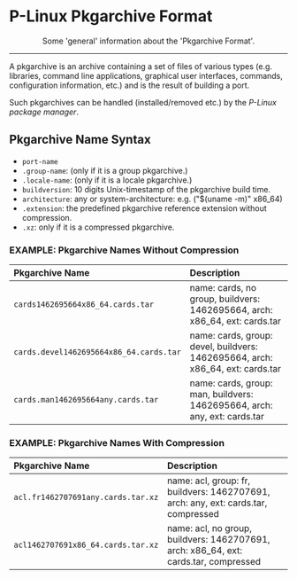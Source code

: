# P-Linux Pkgarchive Format

<p align="center">Some 'general' information about the 'Pkgarchive Format'.</p>


---


A pkgarchive is an archive containing a set of files of various types (e.g. libraries, command line applications, graphical
user interfaces, commands, configuration information, etc.) and is the result of building a port.

Such pkgarchives can be handled (installed/removed etc.) by the *P-Linux package manager*.


## Pkgarchive Name Syntax

* `port-name`
* `.group-name`: (only if it is a group pkgarchive.)
* `.locale-name`: (only if it is a locale pkgarchive.)
* `buildversion`: 10 digits Unix-timestamp of the pkgarchive build time.
* `architecture`: any or system-architecture: e.g. ("$(uname -m)"  x86_64)
* `.extension`: the predefined pkgarchive reference extension without compression.
* `.xz`: only if it is a compressed pkgarchive.


### EXAMPLE: Pkgarchive Names Without Compression

| Pkgarchive Name                         | Description                                                                       |
|:----------------------------------------|:----------------------------------------------------------------------------------|
| `cards1462695664x86_64.cards.tar`       | name: cards, no group, buildvers: 1462695664, arch: x86_64, ext: cards.tar        |                                         |
| `cards.devel1462695664x86_64.cards.tar` | name: cards, group: devel, buildvers: 1462695664, arch: x86_64, ext: cards.tar    |
| `cards.man1462695664any.cards.tar`      | name: cards, group: man, buildvers: 1462695664, arch: any, ext: cards.tar         |


### EXAMPLE: Pkgarchive Names With Compression

| Pkgarchive Name                      | Description                                                                          |
|:-------------------------------------|:-------------------------------------------------------------------------------------|
| `acl.fr1462707691any.cards.tar.xz`   | name: acl, group: fr, buildvers: 1462707691, arch: any, ext: cards.tar, compressed   |                                         |
| `acl1462707691x86_64.cards.tar.xz`   | name: acl, no group, buildvers: 1462707691, arch: x86_64, ext: cards.tar, compressed |                                         |

